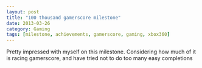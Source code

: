 ```yaml
---
layout: post
title: "100 thousand gamerscore milestone"
date: 2013-03-26
category: Gaming
tags: [milestone, achievements, gamerscore, gaming, xbox360]
---
```


Pretty impressed with myself on this milestone.
Considering how much of it is racing gamerscore, and have tried not to do too many easy completions